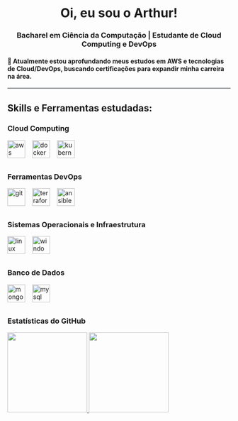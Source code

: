 <h1 align="center">Oi, eu sou o Arthur!</h1> <h3 align="center">Bacharel em Ciência da Computação | Estudante de Cloud Computing e DevOps</h3> <h4>🌱 Atualmente estou aprofundando meus estudos em <b>AWS</b> e tecnologias de <b>Cloud/DevOps</b>, buscando certificações para expandir minha carreira na área.</h4> <hr style="height: 1px; background-color: #21262d; margin-top: 1rem; margin-bottom: 2rem;" /> <h2 align="left">Skills e Ferramentas estudadas:</h2> <h3>Cloud Computing</h3> <div style="display: flex; margin-bottom: 2rem; flex-wrap: wrap;"> <a style="margin-right: 1rem" href="https://aws.amazon.com/" target="_blank" rel="noreferrer"> <img src="https://upload.wikimedia.org/wikipedia/commons/9/93/Amazon_Web_Services_Logo.svg" alt="aws" width="40" height="40"/> </a> <a style="margin-right: 1rem" href="https://www.docker.com/" target="_blank" rel="noreferrer"> <img src="https://cdn.jsdelivr.net/gh/devicons/devicon/icons/docker/docker-original-wordmark.svg" alt="docker" width="40" height="40"/> </a> <a style="margin-right: 1rem" href="https://kubernetes.io/" target="_blank" rel="noreferrer"> <img src="https://cdn.jsdelivr.net/gh/devicons/devicon/icons/kubernetes/kubernetes-plain.svg" alt="kubernetes" width="40" height="40"/> </a> </div> <h3>Ferramentas DevOps</h3> <div style="display: flex; margin-bottom: 2rem; flex-wrap: wrap;"> <a style="margin-right: 1rem" href="https://git-scm.com/" target="_blank" rel="noreferrer"> <img src="https://www.vectorlogo.zone/logos/git-scm/git-scm-icon.svg" alt="git" width="40" height="40"/> </a> <a style="margin-right: 1rem" href="https://www.terraform.io/" target="_blank" rel="noreferrer"> <img src="https://cdn.jsdelivr.net/gh/devicons/devicon/icons/terraform/terraform-original.svg" alt="terraform" width="40" height="40"/> </a> <a style="margin-right: 1rem" href="https://www.ansible.com/" target="_blank" rel="noreferrer"> <img src="https://cdn.jsdelivr.net/gh/devicons/devicon/icons/ansible/ansible-original.svg" alt="ansible" width="40" height="40"/> </a> </div> <h3>Sistemas Operacionais e Infraestrutura</h3> <div style="display: flex; margin-bottom: 2rem; flex-wrap: wrap;"> <a style="margin-right: 1rem" href="https://www.linux.org/" target="_blank" rel="noreferrer"> <img src="https://cdn.jsdelivr.net/gh/devicons/devicon/icons/linux/linux-original.svg" alt="linux" width="40" height="40"/> </a> <a style="margin-right: 1rem" href="https://www.microsoft.com/en-us/windows-server" target="_blank" rel="noreferrer"> <img src="https://cdn.jsdelivr.net/gh/devicons/devicon/icons/windows8/windows8-original.svg" alt="windows-server" width="40" height="40"/> </a> </div> <h3>Banco de Dados</h3> <div style="display: flex; margin-bottom: 2rem; flex-wrap: wrap;"> <a style="margin-right: 1rem" href="https://www.mongodb.com/" target="_blank" rel="noreferrer"> <img src="https://cdn.jsdelivr.net/gh/devicons/devicon/icons/mongodb/mongodb-original-wordmark.svg" alt="mongodb" width="40" height="40"/> </a> <a style="margin-right: 1rem" href="https://www.mysql.com/" target="_blank" rel="noreferrer"> <img src="https://cdn.jsdelivr.net/gh/devicons/devicon/icons/mysql/mysql-original-wordmark.svg" alt="mysql" width="40" height="40"/> </a> </div> <h3>Estatísticas do GitHub</h3> <div> <a href="https://github.com/arthurffreis"> <img height="180em" src="https://github-readme-stats.vercel.app/api/top-langs/?username=arthurffreis&layout=compact&langs_count=7&theme=dracula"/> <img height="180em" src="https://github-readme-stats.vercel.app/api?username=arthurffreis&show_icons=true&theme=dracula&include_all_commits=true&count_private=true"/> </a> </div>
